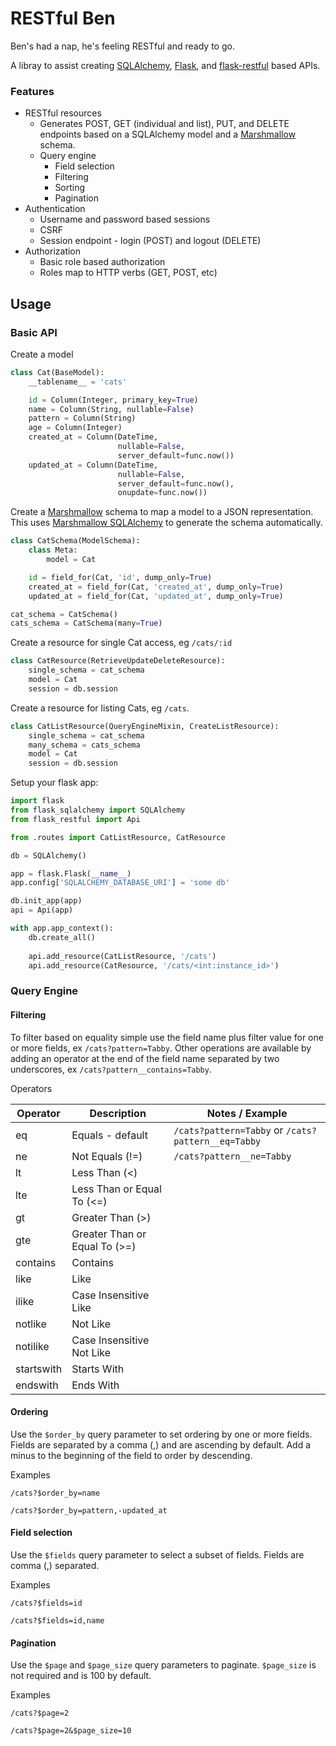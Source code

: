 # RESTful Ben

Ben's had a nap, he's feeling RESTful and ready to go.

A libray to assist creating [SQLAlchemy](https://www.sqlalchemy.org/), [Flask](http://flask.pocoo.org/), and [flask-restful](https://flask-restful.readthedocs.io/en/0.3.5/) based APIs.

### Features

- RESTful resources
	- Generates POST, GET (individual and list), PUT, and DELETE endpoints based on a SQLAlchemy model and a [Marshmallow](https://marshmallow.readthedocs.io/en/latest/) schema.
	- Query engine
		- Field selection
		- Filtering
		- Sorting
		- Pagination
- Authentication
	- Username and password based sessions
	- CSRF
	- Session endpoint - login (POST) and logout (DELETE)
- Authorization
   - Basic role based authorization
   - Roles map to HTTP verbs (GET, POST, etc)

## Usage

### Basic API

Create a model
   
```py
class Cat(BaseModel):
    __tablename__ = 'cats'

    id = Column(Integer, primary_key=True)
    name = Column(String, nullable=False)
    pattern = Column(String)
    age = Column(Integer)
    created_at = Column(DateTime,
                        nullable=False,
                        server_default=func.now())
    updated_at = Column(DateTime,
                        nullable=False,
                        server_default=func.now(),
                        onupdate=func.now())
```

Create a [Marshmallow](https://marshmallow.readthedocs.io/en/latest/) schema to map a model to a JSON representation. This uses [Marshmallow SQLAlchemy](https://marshmallow-sqlalchemy.readthedocs.io/en/latest/) to generate the schema automatically.

```py
class CatSchema(ModelSchema):
    class Meta:
        model = Cat

    id = field_for(Cat, 'id', dump_only=True)
    created_at = field_for(Cat, 'created_at', dump_only=True)
    updated_at = field_for(Cat, 'updated_at', dump_only=True)

cat_schema = CatSchema()
cats_schema = CatSchema(many=True)
```

Create a resource for single Cat access, eg `/cats/:id`

```py
class CatResource(RetrieveUpdateDeleteResource):
    single_schema = cat_schema
    model = Cat
    session = db.session
```

Create a resource for listing Cats, eg `/cats`.

```py
class CatListResource(QueryEngineMixin, CreateListResource):
    single_schema = cat_schema
    many_schema = cats_schema
    model = Cat
    session = db.session
```

Setup your flask app:

```py
import flask
from flask_sqlalchemy import SQLAlchemy
from flask_restful import Api

from .routes import CatListResource, CatResource

db = SQLAlchemy()

app = flask.Flask(__name__)
app.config['SQLALCHEMY_DATABASE_URI'] = 'some db'

db.init_app(app)
api = Api(app)

with app.app_context():
    db.create_all()
    
    api.add_resource(CatListResource, '/cats')
    api.add_resource(CatResource, '/cats/<int:instance_id>')
```

### Query Engine

#### Filtering

To filter based on equality simple use the field name plus filter value for one or more fields, ex `/cats?pattern=Tabby`. Other operations are available by adding an operator at the end of the field name separated by two underscores, ex `/cats?pattern__contains=Tabby`.

Operators

| Operator | Description | Notes / Example |
| ------ | ------ | ------ |
| eq | Equals - default | `/cats?pattern=Tabby` or `/cats?pattern__eq=Tabby` |
| ne  | Not Equals (!=) | `/cats?pattern__ne=Tabby` |
| lt | Less Than (<) | |
| lte | Less Than or Equal To (<=) | |
| gt | Greater Than (>) | |
| gte | Greater Than or Equal To (>=) | |
| contains | Contains | |
| like | Like | |
| ilike | Case Insensitive Like | |
| notlike | Not Like ||
| notilike | Case Insensitive Not Like | |
| startswith | Starts With | |
| endswith | Ends With | |

#### Ordering

Use the `$order_by` query parameter to set ordering by one or more fields. Fields are separated by a comma (,) and are ascending by default. Add a minus to the beginning of the field to order by descending.

Examples

`/cats?$order_by=name`

`/cats?$order_by=pattern,-updated_at`

#### Field selection

Use the `$fields` query parameter to select a subset of fields. Fields are comma (,) separated.

Examples

`/cats?$fields=id`

`/cats?$fields=id,name`

#### Pagination

Use the `$page` and `$page_size` query parameters to paginate. `$page_size` is not required and is 100 by default.

Examples

`/cats?$page=2`

`/cats?$page=2&$page_size=10`
